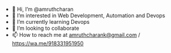 - 👋 Hi, I’m @amruthcharan
- 👀 I’m interested in Web Development, Automation and Devops
- 🌱 I’m currently learning Devops
- 💞️ I’m looking to collaborate
- 📫 How to reach me at amruthcharank@gmail.com / https://wa.me/918331951950

<!---
amruthcharan/amruthcharan is a ✨ special ✨ repository because its `README.md` (this file) appears on your GitHub profile.
You can click the Preview link to take a look at your changes.
--->
